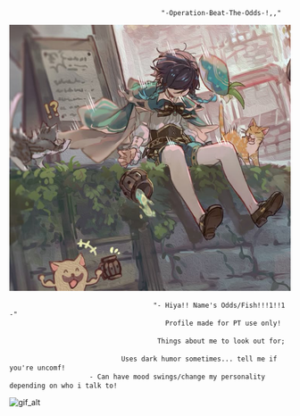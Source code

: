                                           "-Operation-Beat-The-Odds-!,,"

![image_alt](https://github.com/SunOdds/-Operation-Beat-The-Odds-/blob/756eb008db609177a09c6bbb6ee21eb8c4744f3b/csyday829.jpg)

                                        "- Hiya!! Name's Odds/Fish!!!1!!1 -"
                                           Profile made for PT use only!
                                           
                                         Things about me to look out for;
                                         
                                Uses dark humor sometimes... tell me if you're uncomf!
                        - Can have mood swings/change my personality depending on who i talk to!
![gif_alt](https://github.com/SunOdds/-Operation-Beat-The-Odds-/blob/0b836b6d189d957f33a4ff6d8eaa36712037300b/venti%20%E2%98%86%20%E3%82%A6%E3%82%A7%E3%83%B3%E3%83%86%E3%82%A3%20(1).gif)
